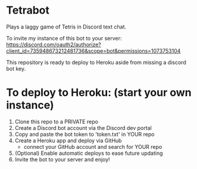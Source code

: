# Tetrabot
Plays a laggy game of Tetris in Discord text chat.

To invite my instance of this bot to your server:
https://discord.com/oauth2/authorize?client_id=735948673212481736&scope=bot&permissions=1073753104

This repository is ready to deploy to Heroku aside from missing a discord bot key.

# To deploy to Heroku: (start your own instance)
1. Clone this repo to a PRIVATE repo
2. Create a Discord bot account via the Discord dev portal
3. Copy and paste the bot token to 'token.txt' in YOUR repo
4. Create a Heroku app and deploy via GitHub 
    - connect your GitHub account and search for YOUR repo
5. (Optional) Enable automatic deploys to ease future updating
6. Invite the bot to your server and enjoy!
